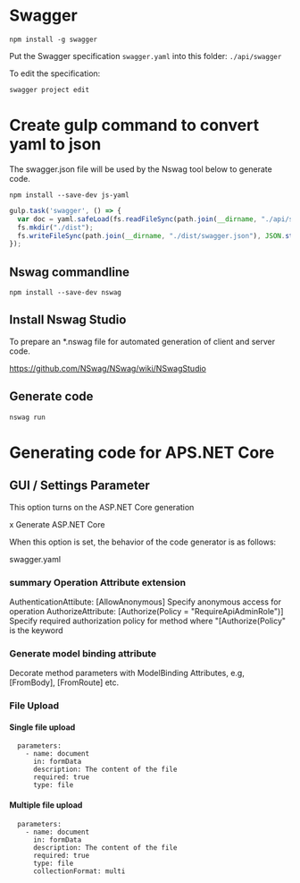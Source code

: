 # Swagger

`npm install -g swagger`

Put the Swagger specification `swagger.yaml` into this folder: `./api/swagger`

To edit the specification:

`swagger project edit`

# Create gulp command to convert yaml to json

The swagger.json file will be used by the Nswag tool below to generate code.

`npm install --save-dev js-yaml`

```javascript
gulp.task('swagger', () => {
  var doc = yaml.safeLoad(fs.readFileSync(path.join(__dirname, "./api/swagger/swagger.yaml")));
  fs.mkdir("./dist");
  fs.writeFileSync(path.join(__dirname, "./dist/swagger.json"), JSON.stringify(doc, null, " "));
});
```


## Nswag commandline

`npm install --save-dev nswag`


## Install Nswag Studio 

To prepare an *.nswag file for automated generation of client and server code.

https://github.com/NSwag/NSwag/wiki/NSwagStudio


## Generate code

`nswag run`

# Generating code for APS.NET Core

## GUI / Settings Parameter

This option turns on the ASP.NET Core generation

x Generate ASP.NET Core

When this option is set, the behavior of the code generator is as follows:

swagger.yaml

### summary Operation Attribute extension
  AuthenticationAttibute: [AllowAnonymous]
    Specify anonymous access for operation
  AuthorizeAttribute:  [Authorize(Policy = "RequireApiAdminRole")]
    Specify required authorization policy for method where "[Authorize(Policy" is the keyword

### Generate model binding attribute
  Decorate method parameters with ModelBinding Attributes, e.g, [FromBody], [FromRoute] etc.

### File Upload

#### Single file upload
      parameters:
        - name: document
          in: formData
          description: The content of the file
          required: true
          type: file

#### Multiple file upload
      parameters:
        - name: document
          in: formData
          description: The content of the file
          required: true
          type: file
          collectionFormat: multi



